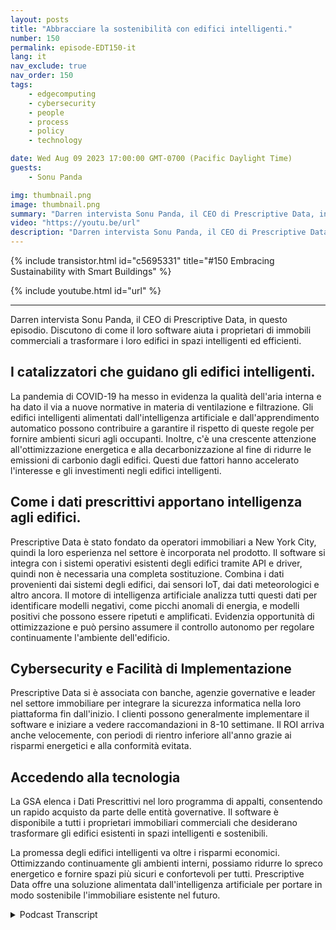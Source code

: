 ```yaml
---
layout: posts
title: "Abbracciare la sostenibilità con edifici intelligenti."
number: 150
permalink: episode-EDT150-it
lang: it
nav_exclude: true
nav_order: 150
tags:
    - edgecomputing
    - cybersecurity
    - people
    - process
    - policy
    - technology

date: Wed Aug 09 2023 17:00:00 GMT-0700 (Pacific Daylight Time)
guests:
    - Sonu Panda

img: thumbnail.png
image: thumbnail.png
summary: "Darren intervista Sonu Panda, il CEO di Prescriptive Data, in questa puntata. Discutono di come il loro software aiuti i proprietari di immobili commerciali a trasformare i loro edifici in spazi intelligenti ed efficienti."
video: "https://youtu.be/url"
description: "Darren intervista Sonu Panda, il CEO di Prescriptive Data, in questa puntata. Discutono di come il loro software aiuti i proprietari di immobili commerciali a trasformare i loro edifici in spazi intelligenti ed efficienti."
---
```


<div>
{% include transistor.html id="c5695331" title="#150 Embracing Sustainability with Smart Buildings" %}

{% include youtube.html id="url" %}
</div>

---

Darren intervista Sonu Panda, il CEO di Prescriptive Data, in questo episodio. Discutono di come il loro software aiuta i proprietari di immobili commerciali a trasformare i loro edifici in spazi intelligenti ed efficienti.

## I catalizzatori che guidano gli edifici intelligenti.

La pandemia di COVID-19 ha messo in evidenza la qualità dell'aria interna e ha dato il via a nuove normative in materia di ventilazione e filtrazione. Gli edifici intelligenti alimentati dall'intelligenza artificiale e dall'apprendimento automatico possono contribuire a garantire il rispetto di queste regole per fornire ambienti sicuri agli occupanti. Inoltre, c'è una crescente attenzione all'ottimizzazione energetica e alla decarbonizzazione al fine di ridurre le emissioni di carbonio dagli edifici. Questi due fattori hanno accelerato l'interesse e gli investimenti negli edifici intelligenti.

## Come i dati prescrittivi apportano intelligenza agli edifici.

Prescriptive Data è stato fondato da operatori immobiliari a New York City, quindi la loro esperienza nel settore è incorporata nel prodotto. Il software si integra con i sistemi operativi esistenti degli edifici tramite API e driver, quindi non è necessaria una completa sostituzione. Combina i dati provenienti dai sistemi degli edifici, dai sensori IoT, dai dati meteorologici e altro ancora. Il motore di intelligenza artificiale analizza tutti questi dati per identificare modelli negativi, come picchi anomali di energia, e modelli positivi che possono essere ripetuti e amplificati. Evidenzia opportunità di ottimizzazione e può persino assumere il controllo autonomo per regolare continuamente l'ambiente dell'edificio.

## Cybersecurity e Facilità di Implementazione

Prescriptive Data si è associata con banche, agenzie governative e leader nel settore immobiliare per integrare la sicurezza informatica nella loro piattaforma fin dall'inizio. I clienti possono generalmente implementare il software e iniziare a vedere raccomandazioni in 8-10 settimane. Il ROI arriva anche velocemente, con periodi di rientro inferiore all'anno grazie ai risparmi energetici e alla conformità evitata.

## Accedendo alla tecnologia

La GSA elenca i Dati Prescrittivi nel loro programma di appalti, consentendo un rapido acquisto da parte delle entità governative. Il software è disponibile a tutti i proprietari immobiliari commerciali che desiderano trasformare gli edifici esistenti in spazi intelligenti e sostenibili.

La promessa degli edifici intelligenti va oltre i risparmi economici. Ottimizzando continuamente gli ambienti interni, possiamo ridurre lo spreco energetico e fornire spazi più sicuri e confortevoli per tutti. Prescriptive Data offre una soluzione alimentata dall'intelligenza artificiale per portare in modo sostenibile l'immobiliare esistente nel futuro.



<details>
<summary> Podcast Transcript </summary>

<p></p>

</details>
